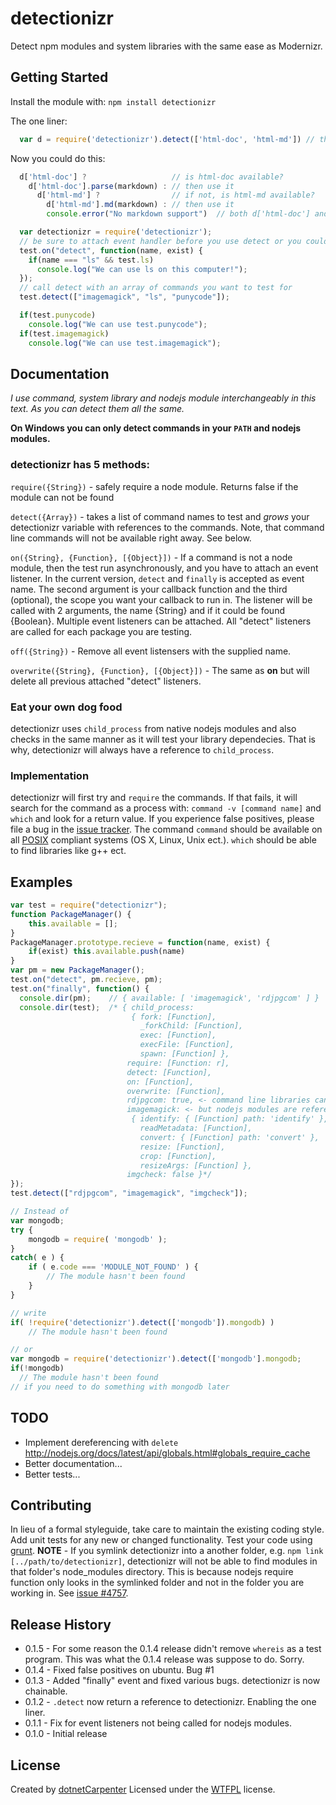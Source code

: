 detectionizr
============

Detect npm modules and system libraries with the same ease as Modernizr.

## Getting Started
  Install the module with: `npm install detectionizr`

The one liner:
```javascript
  var d = require('detectionizr').detect(['html-doc', 'html-md']) // that's it!
```
Now you could do this:
```javascript
  d['html-doc'] ?                   // is html-doc available?
    d['html-doc'].parse(markdown) : // then use it
      d['html-md'] ?                // if not, is html-md available?
        d['html-md'].md(markdown) : // then use it
        console.error("No markdown support")  // both d['html-doc'] and d['html-md'] are false
```

```javascript
  var detectionizr = require('detectionizr');
  // be sure to attach event handler before you use detect or you could end up with a race-condition
  test.on("detect", function(name, exist) {
    if(name === "ls" && test.ls)
      console.log("We can use ls on this computer!");
  });
  // call detect with an array of commands you want to test for
  test.detect(["imagemagick", "ls", "punycode"]);

  if(test.punycode)
    console.log("We can use test.punycode");
  if(test.imagemagick)
    console.log("We can use test.imagemagick");
```

## Documentation
  *I use command, system library and nodejs module interchangeably in this text. As you can detect them all the same.*

**On Windows you can only detect commands in your `PATH` and nodejs modules.**

### detectionizr has 5 methods:
`require({String})` - safely require a node module. Returns false if the module can not be found

`detect({Array})` - takes a list of command names to test and *grows* your detectionizr variable with references to the commands. Note, that command line commands will not be available right away. See below.

`on({String}, {Function}, [{Object}])` - If a command is not a node module, then the test run asynchronously, and you have to attach an event listener. In the current version, `detect` and `finally` is accepted as event name. The second argument is your callback function and the third (optional), the scope you want your callback to run in.
The listener will be called with 2 arguments, the name {String} and if it could be found {Boolean}. Multiple event listeners can be attached. All "detect" listeners are called for each package you are testing.

`off({String})` - Remove all event listensers with the supplied name.

`overwrite({String}, {Function}, [{Object}])` - The same as **on** but will delete all previous attached "detect" listeners.

### Eat your own dog food
detectionizr uses ```child_process``` from native nodejs modules and also checks in the same manner as it will test your library dependecies. That is why, detectionizr will always have a reference to ```child_process```.

### Implementation
detectionizr will first try and ```require``` the commands. If that fails, it will search for the command as a process with: ```command -v [command name]``` and ```which``` and look for a return value. If you experience false positives, please file a bug in the [issue tracker](https://github.com/dotnetCarpenter/npm-detectionizr/issues). The command ```command``` should be available on all [POSIX](https://en.wikipedia.org/wiki/POSIX#POSIX-oriented_operating_systems) compliant systems (OS X, Linux, Unix ect.). ```which``` should be able to find libraries like g++ ect.

## Examples
```javascript
var test = require("detectionizr");
function PackageManager() {
    this.available = [];
}
PackageManager.prototype.recieve = function(name, exist) {
    if(exist) this.available.push(name)
}
var pm = new PackageManager();
test.on("detect", pm.recieve, pm);
test.on("finally", function() {
  console.dir(pm);    // { available: [ 'imagemagick', 'rdjpgcom' ] }
  console.dir(test);  /* { child_process: 
                           { fork: [Function],
                             _forkChild: [Function],
                             exec: [Function],
                             execFile: [Function],
                             spawn: [Function] },
                          require: [Function: r],
                          detect: [Function],
                          on: [Function],
                          overwrite: [Function],
                          rdjpgcom: true, <- command line libraries can not be referenced
                          imagemagick: <- but nodejs modules are referenced
                           { identify: { [Function] path: 'identify' },
                             readMetadata: [Function],
                             convert: { [Function] path: 'convert' },
                             resize: [Function],
                             crop: [Function],
                             resizeArgs: [Function] },
                          imgcheck: false }*/
});
test.detect(["rdjpgcom", "imagemagick", "imgcheck"]);
```

```javascript
// Instead of
var mongodb;
try {
    mongodb = require( 'mongodb' );
}
catch( e ) {
    if ( e.code === 'MODULE_NOT_FOUND' ) {
        // The module hasn't been found
    }
}

// write
if( !require('detectionizr').detect(['mongodb']).mongodb) )
    // The module hasn't been found

// or
var mongodb = require('detectionizr').detect(['mongodb'].mongodb;
if(!mongodb)
  // The module hasn't been found
// if you need to do something with mongodb later
```

## TODO
+ Implement dereferencing with ``delete`` http://nodejs.org/docs/latest/api/globals.html#globals_require_cache
+ Better documentation...
+ Better tests...

## Contributing
In lieu of a formal styleguide, take care to maintain the existing coding style. Add unit tests for any new or changed functionality. Test your code using [grunt](https://github.com/cowboy/grunt).
**NOTE** - If you symlink detectionizr into a another folder, e.g. ```npm link [../path/to/detectionizr]```, detectionizr will not be able to find modules in that folder's node_modules directory. This is because nodejs require function only looks in the symlinked folder and not in the folder you are working in. See [issue #4757](https://github.com/joyent/node/issues/4757).

## Release History
+ 0.1.5 - For some reason the 0.1.4 release didn't remove `whereis` as a test program. This was what the 0.1.4 release was suppose to do. Sorry.
+ 0.1.4 - Fixed false positives on ubuntu. Bug #1
+ 0.1.3 - Added "finally" event and fixed various bugs. detectionizr is now chainable.
+ 0.1.2 - ```.detect``` now return a reference to detectionizr. Enabling the one liner.
+ 0.1.1 - Fix for event listeners not being called for nodejs modules.
+ 0.1.0 - Initial release

## License
Created by [dotnetCarpenter](https://www.google.com/search?q=dotnetCarpenter)
Licensed under the [WTFPL](http://www.wtfpl.net/about/) license.
